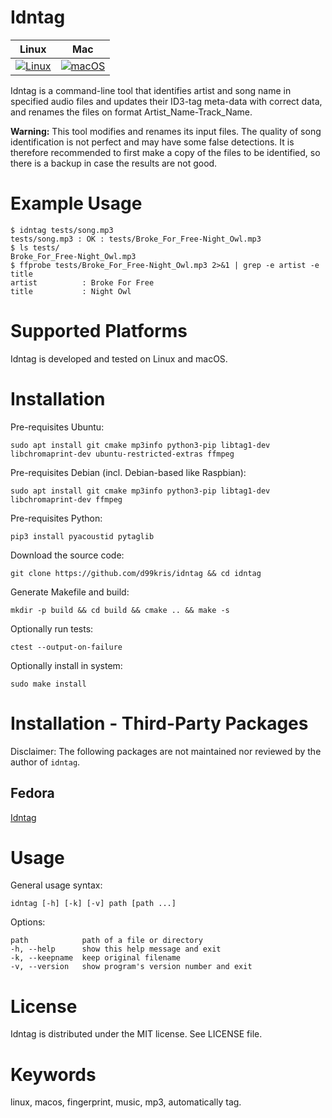 Idntag
======

| **Linux** | **Mac** |
|-----------|---------|
| [![Linux](https://github.com/d99kris/idntag/workflows/Linux/badge.svg)](https://github.com/d99kris/idntag/actions?query=workflow%3ALinux) | [![macOS](https://github.com/d99kris/idntag/workflows/macOS/badge.svg)](https://github.com/d99kris/idntag/actions?query=workflow%3AmacOS) |

Idntag is a command-line tool that identifies artist and song name in 
specified audio files and updates their ID3-tag meta-data with correct data, 
and renames the files on format Artist_Name-Track_Name.

**Warning:** This tool modifies and renames its input files. The quality of song
identification is not perfect and may have some false detections. It is 
therefore recommended to first make a copy of the files to be identified, so
there is a backup in case the results are not good.

Example Usage
=============

    $ idntag tests/song.mp3 
    tests/song.mp3 : OK : tests/Broke_For_Free-Night_Owl.mp3
    $ ls tests/
    Broke_For_Free-Night_Owl.mp3
    $ ffprobe tests/Broke_For_Free-Night_Owl.mp3 2>&1 | grep -e artist -e title
    artist          : Broke For Free
    title           : Night Owl

Supported Platforms
===================
Idntag is developed and tested on Linux and macOS.

Installation
============
Pre-requisites Ubuntu:

    sudo apt install git cmake mp3info python3-pip libtag1-dev libchromaprint-dev ubuntu-restricted-extras ffmpeg

Pre-requisites Debian (incl. Debian-based like Raspbian):

    sudo apt install git cmake mp3info python3-pip libtag1-dev libchromaprint-dev ffmpeg

Pre-requisites Python:

    pip3 install pyacoustid pytaglib

Download the source code:

    git clone https://github.com/d99kris/idntag && cd idntag

Generate Makefile and build:

    mkdir -p build && cd build && cmake .. && make -s

Optionally run tests:

    ctest --output-on-failure

Optionally install in system:

    sudo make install

Installation - Third-Party Packages
===================================
Disclaimer: The following packages are not maintained nor reviewed by the
author of `idntag`.

Fedora
------
[Idntag](https://www.nosuchhost.net/~cheese/fedora/packages/36/x86_64/idntag.html)

Usage
=====

General usage syntax:

    idntag [-h] [-k] [-v] path [path ...]

Options:

    path            path of a file or directory
    -h, --help      show this help message and exit
    -k, --keepname  keep original filename
    -v, --version   show program's version number and exit

License
=======
Idntag is distributed under the MIT license. See LICENSE file.

Keywords
========
linux, macos, fingerprint, music, mp3, automatically tag.

